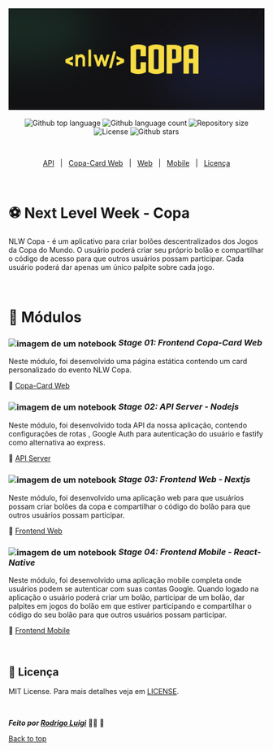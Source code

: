 <img id="top" src="./nlw-copa.png" alt="nlw-copa" height="200px" width="100%"/>

<p align="center">
  <img alt="Github top language" src="https://img.shields.io/github/languages/top/RodrigoLuigi/NLW-Copa?color=56BEB8">
  <img alt="Github language count" src="https://img.shields.io/github/languages/count/RodrigoLuigi/NLW-Copa?color=56BEB8">
  <img alt="Repository size" src="https://img.shields.io/github/repo-size/RodrigoLuigi/NLW-Copa?color=56BEB8">
  <img alt="License" src="https://img.shields.io/github/license/RodrigoLuigi/NLW-Copa?color=56BEB8">
  <img alt="Github stars" src="https://img.shields.io/github/stars/RodrigoLuigi/NLW-Copa?color=56BEB8" />
</p>

<br/>

<p align="center">
  <a href="https://github.com/RodrigoLuigi/NLW-Copa/tree/main/server#top">API</a> &#xa0; | &#xa0; 
  <a href="https://github.com/RodrigoLuigi/NLW-Copa/tree/main/copa-card#top">Copa-Card Web</a> &#xa0; | &#xa0;
  <a href="https://github.com/RodrigoLuigi/NLW-Copa/tree/main/web#top">Web</a> &#xa0; | &#xa0;
  <a href="https://github.com/RodrigoLuigi/NLW-Copa/tree/main/mobile#top">Mobile</a> &#xa0; | &#xa0;
  <a href="#memo-licença">Licença</a>
</p>

<br>

# ⚽️ Next Level Week - Copa 
NLW Copa - é um aplicativo para criar bolões descentralizados dos Jogos da Copa do Mundo. O usuário poderá criar seu próprio bolão e compartilhar o código de acesso para que outros usuários possam participar. Cada usuário poderá dar apenas um único palpite sobre cada jogo.

# <br>:book: Módulos
### <img src="https://imgur.com/VhTBbHg.png" alt="imagem de um notebook" align="center" width="30px"> _**Stage 01: Frontend Copa-Card Web**_
Neste módulo, foi desenvolvido uma página estática contendo um card personalizado do evento NLW Copa.

🔗  [Copa-Card Web](https://github.com/RodrigoLuigi/NLW-Copa/tree/main/copa-card#top)<br>
### <img src="https://imgur.com/VhTBbHg.png" alt="imagem de um notebook" align="center" width="30px"> _**Stage 02: API Server - Nodejs**_
  Neste módulo, foi desenvolvido toda API da nossa aplicação, contendo configurações de rotas , Google Auth para autenticação do usuário e fastify como alternativa ao express.

  🔗  [API Server](https://github.com/RodrigoLuigi/NLW-Copa/tree/main/server#top)<br>


### <img src="https://imgur.com/VhTBbHg.png" alt="imagem de um notebook" align="center" width="30px"> _**Stage 03: Frontend Web - Nextjs**_
  Neste módulo, foi desenvolvido uma aplicação web para que usuários possam criar bolões da copa e compartilhar o código do bolão para que outros usuários possam participar.

  🔗  [Frontend Web](https://github.com/RodrigoLuigi/NLW-Copa/tree/main/web#top)<br>
 
### <img src="https://imgur.com/VhTBbHg.png" alt="imagem de um notebook" align="center" width="30px"> _**Stage 04: Frontend Mobile - React-Native**_
  Neste módulo, foi desenvolvido uma aplicação mobile completa onde usuários podem se autenticar com suas contas Google. Quando logado na aplicação o usuário poderá criar um bolão, participar de um bolão, dar palpites em jogos do bolão em que estiver participando e compartilhar o código do seu bolão para que outros usuários possam participar.

  🔗  [Frontend Mobile](https://github.com/RodrigoLuigi/NLW-Copa/tree/main/copa-card#top)<br>
 
</br>

## :memo: Licença ##
 MIT License. Para mais detalhes veja em [LICENSE](./LICENSE).

&#xa0;

_**Feito por <a href="https://github.com/RodrigoLuigi" target="_blank">Rodrigo Luigi</a>**_  👨‍🚀 :rocket:


<a href="#top">Back to top</a>

